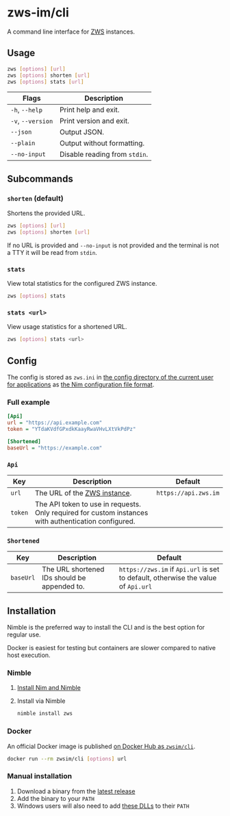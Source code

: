 # zws-im/cli

A command line interface for [ZWS][zws] instances.

## Usage

```sh
zws [options] [url]
zws [options] shorten [url]
zws [options] stats [url]
```

| Flags             | Description                   |
| ----------------- | ----------------------------- |
| `-h`, `--help`    | Print help and exit.          |
| `-v`, `--version` | Print version and exit.       |
| `--json`          | Output JSON.                  |
| `--plain`         | Output without formatting.    |
| `--no-input`      | Disable reading from `stdin`. |

## Subcommands

### `shorten` (default)

Shortens the provided URL.

```sh
zws [options] [url]
zws [options] shorten [url]
```

If no URL is provided and `--no-input` is not provided and the terminal is not a TTY it will be read from `stdin`.

### `stats`

View total statistics for the configured ZWS instance.

```sh
zws [options] stats
```

### `stats <url>`

View usage statistics for a shortened URL.

```sh
zws [options] stats <url>
```

## Config

The config is stored as `zws.ini` in [the config directory of the current user for applications](https://nim-lang.org/docs/os.html#getConfigDir) as [the Nim configuration file format](https://nim-lang.org/docs/parsecfg.html).

### Full example

```ini
[Api]
url = "https://api.example.com"
token = "YTdaKVdfGPxdkKaayRwaVHvLXtVkPdPz"

[Shortened]
baseUrl = "https://example.com"
```

### `Api`

| Key     | Description                                                                                          | Default              |
| ------- | ---------------------------------------------------------------------------------------------------- | -------------------- |
| `url`   | The URL of the [ZWS instance][zws].                                                                  | `https://api.zws.im` |
| `token` | The API token to use in requests. Only required for custom instances with authentication configured. |                      |

### `Shortened`

| Key       | Description                                  | Default                                                                           |
| --------- | -------------------------------------------- | --------------------------------------------------------------------------------- |
| `baseUrl` | The URL shortened IDs should be appended to. | `https://zws.im` if `Api.url` is set to default, otherwise the value of `Api.url` |

## Installation

Nimble is the preferred way to install the CLI and is the best option for  regular use.

Docker is easiest for testing but containers are slower compared to native host execution.

### Nimble

1. [Install Nim and Nimble](https://nim-lang.org/install.html)
2. Install via Nimble

   ```sh
   nimble install zws
   ```

### Docker

An official Docker image is published [on Docker Hub as `zwsim/cli`](https://hub.docker.com/repository/docker/zwsim/cli/general).

```sh
docker run --rm zwsim/cli [options] url
```

### Manual installation

1. Download a binary from the [latest release](https://github.com/zws-im/cli/releases/latest)
2. Add the binary to your `PATH`
3. Windows users will also need to add [these DLLs](https://nim-lang.org/download/dlls.zip) to their `PATH`

[zws]: https://github.com/zws-im/zws
